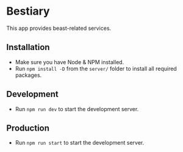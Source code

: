 # Bestiary

This app provides beast-related services.

## Installation

- Make sure you have Node & NPM installed.
- Run `npm install -D` from the `server/` folder to install all required packages.

## Development

- Run `npm run dev` to start the development server.

## Production

- Run `npm run start` to start the development server.


